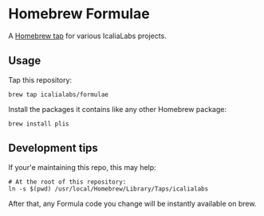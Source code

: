 # Homebrew Formulae

A [Homebrew tap] for various IcaliaLabs projects.

[Homebrew tap]: https://github.com/Homebrew/brew/blob/master/docs/brew-tap.md

## Usage

Tap this repository:

    brew tap icalialabs/formulae

Install the packages it contains like any other Homebrew package:

    brew install plis

## Development tips

If your'e maintaining this repo, this may help:

```
# At the root of this repository:
ln -s $(pwd) /usr/local/Homebrew/Library/Taps/icalialabs
```

After that, any Formula code you change will be instantly available on brew.
